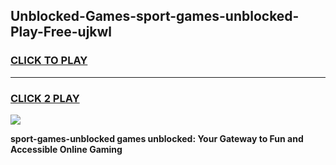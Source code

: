 
## Unblocked-Games-sport-games-unblocked-Play-Free-ujkwl
<h3>
<a href="https://premium76.site?title=sport-games-unblocked&ref=18A1">CLICK TO PLAY</a></h3>
<hr>

<h3>
<a href="https://premium76.site?title=sport-games-unblocked&ref=18A1">CLICK 2 PLAY</a>
  
</h3>

<a href="https://premium76.site?title=sport-games-unblocked&ref=18A1"><img src="https://clearcache.store/games.png"></a>


**sport-games-unblocked games unblocked: Your Gateway to Fun and Accessible Online Gaming**
